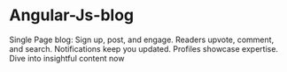 # Angular-Js-blog
Single Page blog: Sign up, post, and engage. Readers upvote, comment, and search. Notifications keep you updated. Profiles showcase expertise. Dive into insightful content now
